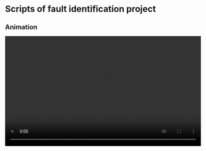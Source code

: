 # Scripts of fault identification project

## Animation

<video width="640" height="360" controls>
  <source src="https://github.com/jordan787878/fault_id/tree/main/test_mars_sat/figs/anim_two_sat.mp4" type="video/mp4">
  Your browser does not support the video tag.
</video>
